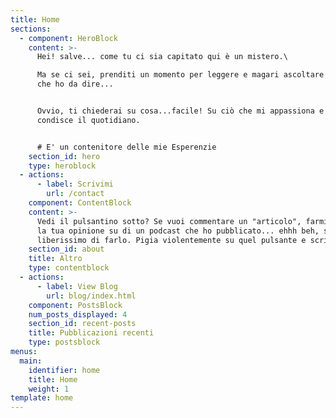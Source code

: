 ```yaml
---
title: Home
sections:
  - component: HeroBlock
    content: >-
      Hei! salve... come tu ci sia capitato qui è un mistero.\

      Ma se ci sei, prenditi un momento per leggere e magari ascoltare quello
      che ho da dire...


      Ovvio, ti chiederai su cosa...facile! Su ciò che mi appassiona e mi
      condisce il quotidiano.


      # E' un contenitore delle mie Esperenzie
    section_id: hero
    type: heroblock
  - actions:
      - label: Scrivimi
        url: /contact
    component: ContentBlock
    content: >-
      Vedi il pulsantino sotto? Se vuoi commentare un "articolo", farmi sapere
      la tua opinione su di un podcast che ho pubblicato... ehhh beh, sentiti
      liberissimo di farlo. Pigia violentemente su quel pulsante e scrivimi!
    section_id: about
    title: Altro
    type: contentblock
  - actions:
      - label: View Blog
        url: blog/index.html
    component: PostsBlock
    num_posts_displayed: 4
    section_id: recent-posts
    title: Pubblicazioni recenti
    type: postsblock
menus:
  main:
    identifier: home
    title: Home
    weight: 1
template: home
---
```


